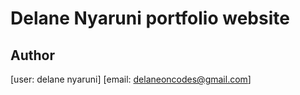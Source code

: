 # Delane Nyaruni portfolio website

## Author 

[user: delane nyaruni]
[email: delaneoncodes@gmail.com]
